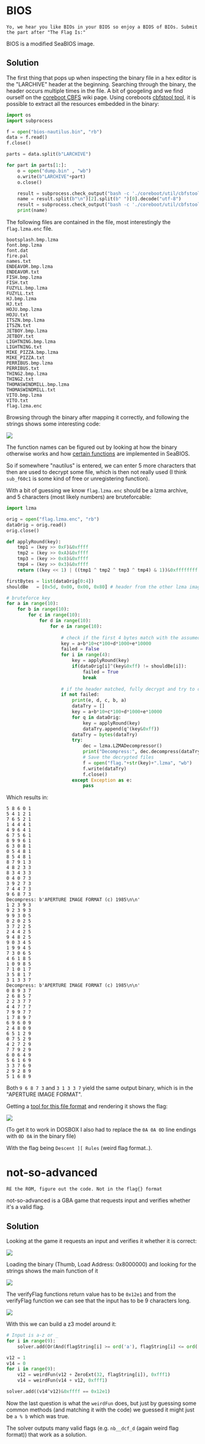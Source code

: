 # BIOS 

    Yo, we hear you like BIOs in your BIOS so enjoy a BIOS of BIOs. Submit the part after "The Flag Is:"

BIOS is a modified SeaBIOS image.

## Solution

The first thing that pops up when inspecting the binary file in a hex editor is the "LARCHIVE" header at the beginning.
Searching through the binary, the header occurs multiple times in the file.
A bit of googeling and we find ourself on the [coreboot  CBFS](https://www.coreboot.org/CBFS) wiki page.
Using coreboots [cbfstool tool](https://github.com/coreboot/coreboot/tree/master/util/cbfstool), it is possible to extract all the resources embedded in the binary:

```python
import os
import subprocess

f = open("bios-nautilus.bin", "rb")
data = f.read()
f.close()

parts = data.split(b"LARCHIVE")

for part in parts[1:]:
    o = open("dump.bin" , "wb")
    o.write(b"LARCHIVE"+part)
    o.close()

    result = subprocess.check_output("bash -c './coreboot/util/cbfstool/cbfstool dump.bin print'", shell=True)
    name = result.split(b"\n")[2].split(b" ")[0].decode("utf-8")
    result = subprocess.check_output("bash -c './coreboot/util/cbfstool/cbfstool dump.bin extract -f dump/"+name+" -n "+name+"'", shell=True)
    print(name)
```

The following files are contained in the file, most interestingly the `flag.lzma.enc` file.

```
bootsplash.bmp.lzma
font.bmp.lzma
font.dat
fire.pal
names.txt
ENDEAVOR.bmp.lzma
ENDEAVOR.txt
FISH.bmp.lzma
FISH.txt
FUZYLL.bmp.lzma
FUZYLL.txt
HJ.bmp.lzma
HJ.txt
HOJU.bmp.lzma
HOJU.txt
ITSZN.bmp.lzma
ITSZN.txt
JETBOY.bmp.lzma
JETBOY.txt
LIGHTNING.bmp.lzma
LIGHTNING.txt
MIKE_PIZZA.bmp.lzma
MIKE_PIZZA.txt
PERRIBUS.bmp.lzma
PERRIBUS.txt
THING2.bmp.lzma
THING2.txt
THOMASWINDMILL.bmp.lzma
THOMASWINDMILL.txt
VITO.bmp.lzma
VITO.txt
flag.lzma.enc
```

Browsing through the binary after mapping it correctly, and following the strings shows some interesting code:

![](img/bios.png)

The function names can be figured out by looking at how the binary otherwise works and how [certain functions](https://github.com/coreboot/seabios/blob/master/src/romfile.c) are implemented in SeaBIOS.

So if somewhere "nautilus" is entered, we can enter 5 more characters that then are used to decrypt some file, which is then not really used (I think `sub_f60c1` is some kind of free or unregistering function).


With a bit of guessing we know `flag.lzma.enc` should be a lzma archive, and 5 characters (most likely numbers) are bruteforcable:


```python
import lzma

orig = open("flag.lzma.enc", "rb")
dataOrig = orig.read()
orig.close()

def applyRound(key):
    tmp1 = (key >> 0xF)&0xffff
    tmp2 = (key >> 0xA)&0xffff
    tmp3 = (key >> 0x8)&0xffff
    tmp4 = (key >> 0x3)&0xffff
    return ((key << 1) | ((tmp1 ^ tmp2 ^ tmp3 ^ tmp4) & 1))&0xffffffff

firstBytes = list(dataOrig[0:4])
shouldBe   = [0x5d, 0x00, 0x00, 0x80] # header from the other lzma images

# bruteforce key
for a in range(10):
    for b in range(10):
        for c in range(10):
            for d in range(10):
                for e in range(10):
                
                    # check if the first 4 bytes match with the assumed header after decryption
                    key = a+b*10+c*100+d*1000+e*10000
                    failed = False
                    for i in range(4):
                        key = applyRound(key)
                        if(dataOrig[i]^(key&0xff) != shouldBe[i]):
                            failed = True
                            break
                            
                    # if the header matched, fully decrypt and try to decompress using the LZMADecompressor
                    if not failed:
                        print(e, d, c, b, a)
                        dataTry = []
                        key = a+b*10+c*100+d*1000+e*10000
                        for q in dataOrig:
                            key = applyRound(key)
                            dataTry.append(q^(key&0xff))
                        dataTry = bytes(dataTry)
                        try:
                            dec = lzma.LZMADecompressor()
                            print("Decompress:", dec.decompress(dataTry, max_length=32))
                            # Save the decrypted files
                            f = open("flag."+str(key)+".lzma", "wb")
                            f.write(dataTry)
                            f.close()
                        except Exception as e:
                            pass
```

Which results in:

```
5 8 6 0 1
5 4 1 2 1
7 6 5 2 1
1 4 4 4 1
4 9 6 4 1
6 7 5 6 1
8 9 9 6 1
6 3 0 8 1
0 5 4 8 1
8 5 4 8 1
8 7 9 1 3
4 8 2 3 3
8 3 4 3 3
0 4 0 7 3
3 9 2 7 3
7 4 4 7 3
9 6 8 7 3
Decompress: b'APERTURE IMAGE FORMAT (c) 1985\n\n'
1 2 3 9 3
9 2 3 9 3
9 9 3 0 5
0 2 0 2 5
3 7 2 2 5
2 4 4 2 5
9 4 8 2 5
9 0 3 4 5
1 9 9 4 5
7 3 0 6 5
4 6 1 8 5
1 0 9 8 5
7 1 0 1 7
3 5 8 1 7
3 1 3 3 7
Decompress: b'APERTURE IMAGE FORMAT (c) 1985\n\n'
0 8 9 3 7
2 6 8 5 7
2 2 3 7 7
4 4 7 7 7
7 9 9 7 7
1 7 8 9 7
6 9 6 0 9
2 4 8 0 9
6 5 1 2 9
0 7 5 2 9
4 2 7 2 9
7 7 9 2 9
6 0 6 4 9
5 6 1 6 9
3 3 7 6 9
2 9 2 8 9
5 1 6 8 9
```

Both `9 6 8 7 3` and `3 1 3 3 7` yield the same output binary, which is in the "APERTURE IMAGE FORMAT".

Getting a [tool for this file format](http://portalwiki.asshatter.org/index.php/Aperture_Image_Format.html) and rendering it shows the flag:

![](img/biosflag.png)

(To get it to work in DOSBOX I also had to replace the `0A 0A 0D` line endings with `0D 0A` in the binary file)

With the flag being `Descent ][ Rules` (weird flag format..).


# not-so-advanced

    RE the ROM, figure out the code. Not in the flag{} format

not-so-advanced is a GBA game that requests input and verifies whether it's a valid flag.


## Solution

Looking at the game it requests an input and verifies it whether it is correct:

![](img/game.png)

Loading the binary (Thumb, Load Address: 0x8000000) and looking for the strings shows the main function of it

![](img/gamecode.png)

The verifyFlag functions return value has to be `0x12e1` and from the verifyFlag function we can see that the input has to be 9 characters long.

![](img/gamecode2.png)

With this we can build a z3 model around it:

```python
# Input is a-z or _
for i in range(9):
    solver.add(Or(And(flagString[i] >= ord('a'), flagString[i] <= ord('z')), flagString[i] == ord('_')))

v12 = 1
v14 = 0
for i in range(9):
    v12 = weirdFun(v12 + ZeroExt(32, flagString[i]), 0xfff1)
    v14 = weirdFun(v14 + v12, 0xfff1)

solver.add((v14^v12)&0xffff == 0x12e1)
```

Now the last question is what the `weirdFun` does, but just by guessing some common methods (and matching it with the code) we guessed it might just be `a % b` which was true.

The solver outputs many valid flags (e.g. `nb__dcf_d` (again weird flag format)) that work as a solution.